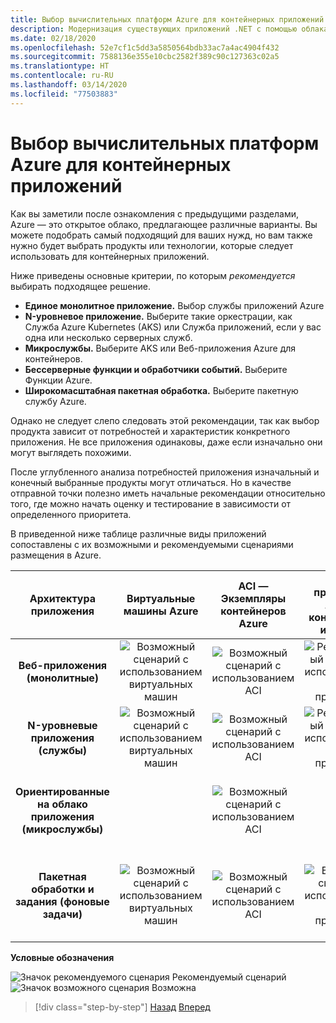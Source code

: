 ```yaml
---
title: Выбор вычислительных платформ Azure для контейнерных приложений
description: Модернизация существующих приложений .NET с помощью облака Azure и контейнеров Windows | Выбор вычислительных платформ Azure для контейнерных приложений
ms.date: 02/18/2020
ms.openlocfilehash: 52e7cf1c5dd3a5850564bdb33ac7a4ac4904f432
ms.sourcegitcommit: 7588136e355e10cbc2582f389c90c127363c02a5
ms.translationtype: HT
ms.contentlocale: ru-RU
ms.lasthandoff: 03/14/2020
ms.locfileid: "77503883"
---
```

# <a name="choosing-azure-compute-platforms-for-container-based-applications"></a>Выбор вычислительных платформ Azure для контейнерных приложений

Как вы заметили после ознакомления с предыдущими разделами, Azure — это открытое облако, предлагающее различные варианты. Вы можете подобрать самый подходящий для ваших нужд, но вам также нужно будет выбрать продукты или технологии, которые следует использовать для контейнерных приложений.

Ниже приведены основные критерии, по которым *рекомендуется* выбирать подходящее решение.

- **Единое монолитное приложение.** Выбор службы приложений Azure
- **N-уровневое приложение.** Выберите такие оркестрации, как Служба Azure Kubernetes (AKS) или Служба приложений, если у вас одна или несколько серверных служб.
- **Микрослужбы.** Выберите AKS или Веб-приложения Azure для контейнеров.
- **Бессерверные функции и обработчики событий.** Выберите Функции Azure.
- **Широкомасштабная пакетная обработка.** Выберите пакетную службу Azure.

Однако не следует слепо следовать этой рекомендации, так как выбор продукта зависит от потребностей и характеристик конкретного приложения. Не все приложения одинаковы, даже если изначально они могут выглядеть похожими.

После углубленного анализа потребностей приложения изначальный и конечный выбранные продукты могут отличаться. Но в качестве отправной точки полезно иметь начальные рекомендации относительно того, где можно начать оценку и тестирование в зависимости от определенного приоритета.

В приведенной ниже таблице различные виды приложений сопоставлены с их возможными и рекомендуемыми сценариями размещения в Azure.

| Архитектура приложения | Виртуальные машины Azure | ACI — Экземпляры контейнеров Azure | Служба приложений Azure (с контейнерами и без них) | AKS — Служба Azure Kubernetes | Проверка | Пакетная служба Azure |
|:------------------------:|:--:|:--:|:--:|:--:|:--:|:--:|
| **Веб-приложения (монолитные)**         | ![Возможный сценарий с использованием виртуальных машин](media/choosing-azure-compute-options-for-container-based-applications/possible.png) | ![Возможный сценарий с использованием ACI](media/choosing-azure-compute-options-for-container-based-applications/possible.png) | ![Рекомендуемый сценарий с использованием Службы приложений](media/choosing-azure-compute-options-for-container-based-applications/recommended.png) | ![Возможный сценарий с использованием AKS](media/choosing-azure-compute-options-for-container-based-applications/possible.png) | | |
| **N-уровневые приложения (службы)**        | ![Возможный сценарий с использованием виртуальных машин](media/choosing-azure-compute-options-for-container-based-applications/possible.png) | ![Возможный сценарий с использованием ACI](media/choosing-azure-compute-options-for-container-based-applications/possible.png) | ![Рекомендуемый сценарий с использованием Службы приложений](media/choosing-azure-compute-options-for-container-based-applications/recommended.png) | ![Возможный сценарий с использованием AKS](media/choosing-azure-compute-options-for-container-based-applications/possible.png) | ![Возможный сценарий с использованием Функций Azure](media/choosing-azure-compute-options-for-container-based-applications/possible.png) | |
| **Ориентированные на облако приложения (микрослужбы)**  | | ![Возможный сценарий с использованием ACI](media/choosing-azure-compute-options-for-container-based-applications/possible.png) | | ![Рекомендуемый сценарий с использованием AKS](media/choosing-azure-compute-options-for-container-based-applications/recommended.png) <br/> (Контейнеры&nbsp;Linux)| ![Рекомендуемый сценарий с использованием Функций Azure](media/choosing-azure-compute-options-for-container-based-applications/recommended.png) <br/> (На основе событий) | |
| **Пакетная обработки и задания (фоновые задачи)** | ![Возможный сценарий с использованием виртуальных машин](media/choosing-azure-compute-options-for-container-based-applications/possible.png) | ![Возможный сценарий с использованием ACI](media/choosing-azure-compute-options-for-container-based-applications/possible.png) | ![Возможный сценарий с использованием Службы приложений](media/choosing-azure-compute-options-for-container-based-applications/possible.png) | ![Возможный сценарий с использованием AKS](media/choosing-azure-compute-options-for-container-based-applications/possible.png) | ![Рекомендуемый сценарий с использованием Функций Azure](media/choosing-azure-compute-options-for-container-based-applications/recommended.png) <br/> (Фоновые&nbsp;задачи) | ![Возможный сценарий с использованием пакетной службы Azure](media/choosing-azure-compute-options-for-container-based-applications/recommended.png) <br/> (Большой масштаб) |

**Условные обозначения**

![Значок рекомендуемого сценария](media/choosing-azure-compute-options-for-container-based-applications/recommended.png) Рекомендуемый сценарий \
![Значок возможного сценария](media/choosing-azure-compute-options-for-container-based-applications/possible.png) Возможна

> [!div class="step-by-step"]
> [Назад](when-to-deploy-windows-containers-to-azure-container-service-kubernetes.md)
> [Вперед](build-resilient-services-ready-for-the-cloud-embrace-transient-failures-in-the-cloud.md)
